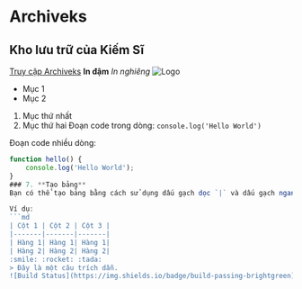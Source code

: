 # Archiveks
## Kho lưu trữ của Kiếm Sĩ
[Truy cập Archiveks](https://archiveks.blogspot.com)
**In đậm**
*In nghiêng*
![Logo](https://cdn.jsdelivr.net/gh/KiemesSix/archiveks@main/image/logo/3.svg)
- Mục 1
- Mục 2

1. Mục thứ nhất
2. Mục thứ hai
Đoạn code trong dòng: `console.log('Hello World')`

Đoạn code nhiều dòng:
```javascript
function hello() {
    console.log('Hello World');
}
### 7. **Tạo bảng**
Bạn có thể tạo bảng bằng cách sử dụng dấu gạch dọc `|` và dấu gạch ngang `-`.

Ví dụ:
```md
| Cột 1 | Cột 2 | Cột 3 |
|-------|-------|-------|
| Hàng 1| Hàng 1| Hàng 1|
| Hàng 2| Hàng 2| Hàng 2|
:smile: :rocket: :tada:
> Đây là một câu trích dẫn.
![Build Status](https://img.shields.io/badge/build-passing-brightgreen)